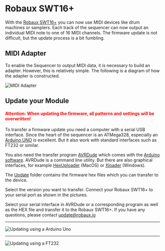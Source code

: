 # Robaux SWT16+

With the [Robaux SWT16+](https://robaux.io/swt16plus) you can now use MIDI devices like drum machines or samplers. Each track of the sequencer can now output an individual MIDI note to one of 16 MIDI channels. The firmware update is not difficult, but the update process is a bit fumbling.

## MIDI Adapter

To enable the Sequencer to output MIDI data, it is necessary to build an adapter. However, this is relatively simple. The following is a diagram of how the adapter is constructed. 

![MIDI Adapter](https://robaux.io/update/swt16plus/swt16plusMIDIAdapter.jpg)

## Update your Module

#### <span style="color:red">Attention: When updating the firmware, all patterns and settings will be overwritten!</span>

To transfer a firmware update you need a computer with a serial USB interface. Since the heart of the sequencer is an ATMega328, especially an [Arduino UNO](https://store.arduino.cc/arduino-uno-rev3) is excellent. But it also work with standard interfaces such as FT232 or similar.

You also need the transfer program [AVRDude](https://typeunsafe.wordpress.com/2011/07/22/programming-arduino-with-avrdude/) which comes with the [Arduino software](https://www.arduino.cc/en/main/software). AVRDude is a command line utility. But there are also graphical interfaces, for example [HexUploader](http://paulkaplan.me/HexUploader/) (MacOS) or [Xloader](http://xloader.russemotto.com/) (Windows).

The [Update](https://github.com/robaux/swt16plusMIDI/tree/master/update) folder contains the firmware hex files which you can transfer to the device.

Select the version you want to transfer. Connect your Robaux SWT16+ to your serial port as shown in the pictures.

Select your serial interface in AVRDude or a corresponding program as well as the HEX file and transfer it to the Robaux SWT16+. If you have any questions, please contact update@robaux.io

---

![Updating using a Arduino Uno](https://robaux.io/update/swt16plus/updatingArduinoUno3.jpg)

---

![Updating using a FT232](https://robaux.io/update/swt16plus/updatingFT232.jpg)
